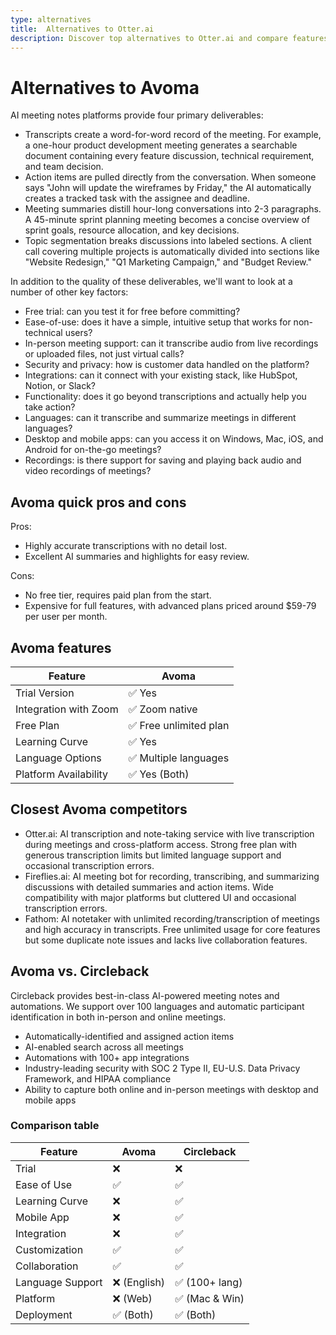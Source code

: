```yaml
---
type: alternatives
title:  Alternatives to Otter.ai  
description: Discover top alternatives to Otter.ai and compare features with Circleback. Make an informed choice for your transcription needs.
---
```


# Alternatives to Avoma    
AI meeting notes platforms provide four primary deliverables:  
  
* Transcripts create a word-for-word record of the meeting. For example, a one-hour product development meeting generates a searchable document containing every feature discussion, technical requirement, and team decision.  
* Action items are pulled directly from the conversation. When someone says "John will update the wireframes by Friday," the AI automatically creates a tracked task with the assignee and deadline.  
* Meeting summaries distill hour-long conversations into 2-3 paragraphs. A 45-minute sprint planning meeting becomes a concise overview of sprint goals, resource allocation, and key decisions.  
* Topic segmentation breaks discussions into labeled sections. A client call covering multiple projects is automatically divided into sections like "Website Redesign," "Q1 Marketing Campaign," and "Budget Review."  
  
In addition to the quality of these deliverables, we'll want to look at a number of other key factors:  
  
* Free trial: can you test it for free before committing?  
* Ease-of-use: does it have a simple, intuitive setup that works for non-technical users?  
* In-person meeting support: can it transcribe audio from live recordings or uploaded files, not just virtual calls?  
* Security and privacy: how is customer data handled on the platform?  
* Integrations: can it connect with your existing stack, like HubSpot, Notion, or Slack?  
* Functionality: does it go beyond transcriptions and actually help you take action?  
* Languages: can it transcribe and summarize meetings in different languages?  
* Desktop and mobile apps: can you access it on Windows, Mac, iOS, and Android for on-the-go meetings?  
* Recordings: is there support for saving and playing back audio and video recordings of meetings?    
## Avoma quick pros and cons    
Pros:
- Highly accurate transcriptions with no detail lost.
- Excellent AI summaries and highlights for easy review.

Cons:
- No free tier, requires paid plan from the start.
- Expensive for full features, with advanced plans priced around $59-79 per user per month.  
## Avoma features    
| Feature                | Avoma               |
|------------------------|---------------------|
| Trial Version          | ✅ Yes              |
| Integration with Zoom  | ✅ Zoom native      |
| Free Plan              | ✅ Free unlimited plan |
| Learning Curve         | ✅ Yes              |
| Language Options       | ✅ Multiple languages |
| Platform Availability  | ✅ Yes (Both)       |  
## Closest Avoma competitors    
- Otter.ai: AI transcription and note-taking service with live transcription during meetings and cross-platform access. Strong free plan with generous transcription limits but limited language support and occasional transcription errors.
- Fireflies.ai: AI meeting bot for recording, transcribing, and summarizing discussions with detailed summaries and action items. Wide compatibility with major platforms but cluttered UI and occasional transcription errors.
- Fathom: AI notetaker with unlimited recording/transcription of meetings and high accuracy in transcripts. Free unlimited usage for core features but some duplicate note issues and lacks live collaboration features.  
## Avoma vs. Circleback  
Circleback provides best-in-class AI-powered meeting notes and automations. We support over 100 languages and automatic participant identification in both in-person and online meetings.  
  
* Automatically-identified and assigned action items  
* AI-enabled search across all meetings  
* Automations with 100+ app integrations  
* Industry-leading security with SOC 2 Type II, EU-U.S. Data Privacy Framework, and HIPAA compliance  
* Ability to capture both online and in-person meetings with desktop and mobile apps    
### Comparison table  
| Feature             | Avoma         | Circleback    |
|---------------------|---------------|---------------|
| Trial               | ❌            | ❌            |
| Ease of Use         | ✅            | ✅            |
| Learning Curve      | ❌            | ✅            |
| Mobile App          | ❌            | ✅            |
| Integration         | ❌            | ✅            |
| Customization       | ✅            | ✅            |
| Collaboration       | ✅            | ✅            |
| Language Support    | ❌ (English)  | ✅ (100+ lang)|
| Platform            | ❌ (Web)      | ✅ (Mac & Win)|
| Deployment          | ✅ (Both)     | ✅ (Both)     |